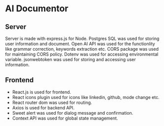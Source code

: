# AI Documentor

## Server
Server is made with express.js for Node.
Postgres SQL was used for storing user information and document.
Open AI API was used for the functionlity like grammar correction, keywords extraction etc.
CORS package was used for maintaining CORS policy.
Dotenv was used for accessing environmental variable.
jsonwebtoken was used for storing and accessing user information.

## Frontend
- React.js is used for frontend.
- React icons plugin used for icons like linkedin, github, mode change etc.
- React router dom was used for routing.
- Axios is used for backend API.
- Sweet alert was used for dialog message and confirmation.
- Context API was used for global state management.